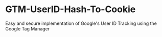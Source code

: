 # GTM-UserID-Hash-To-Cookie
Easy and secure implementation of Google's User ID Tracking using the Google Tag Manager

